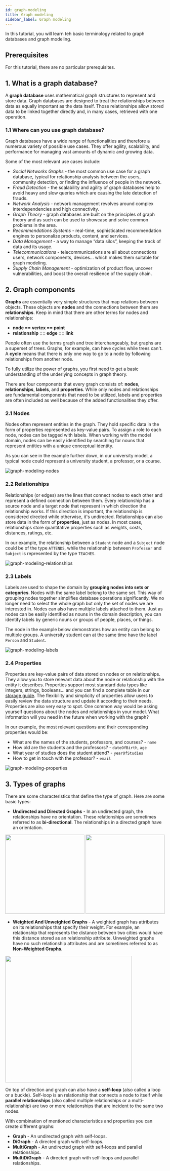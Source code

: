 ```yaml
---
id: graph-modeling
title: Graph modeling
sidebar_label: Graph modeling
---
```


In this tutorial, you will learn teh basic terminology related to graph
databases and graph modeling.

## Prerequisites

For this tutorial, there are no particular prerequisites.


## 1. What is a graph database?

A **graph database** uses mathematical graph structures to represent and store
data. Graph databases are designed to treat the relationships between data as
equally important as the data itself. Those relationships allow stored data to
be linked together directly and, in many cases, retrieved with one operation.

### 1.1 Where can you use graph database?

Graph databases have a wide range of functionalities and therefore a numerous
variety of possible use cases. They offer agility, scalability, and performance
for managing vast amounts of dynamic and growing data. 

Some of the most relevant use cases include:


*  *Social Networks Graphs* - the most common use case for a graph database,
   typical for relationship analysis between the users, community detection, or
   finding the influence of people in the network.
*  *Fraud Detection* - the scalability and agility of graph databases help to
   avoid heavy and slow queries which are causing the late detection of frauds.
*  *Network Analysis* - network management revolves around complex
   interdependencies and high connectivity.
*  *Graph Theory* - graph databases are built on the principles of graph theory
   and as such can be used to showcase and solve common problems in the area.
*  *Recommendations Systems* - real-time, sophisticated recommendation engines
   to personalize products, content, and services.
*  *Data Management* - a way to manage “data silos”, keeping the track of data
   and its usage.
*  *Telecommunications* - telecommunications are all about connections users,
   network components, devices... which makes them suitable for graph modeling.
*  *Supply Chain Management* - optimization of product flow, uncover
   vulnerabilities, and boost the overall resilience of the supply chain.

## 2. Graph components

**Graphs** are essentially very simple structures that map relations between
objects. These objects are **nodes** and the connections between them are
**relationships**. Keep in mind that there are other terms for nodes and
relationships:

* **node == vertex == point**
* **relationship == edge == link**

People often use the terms graph and tree interchangeably, but graphs are a
superset of trees. Graphs, for example, can have cycles while trees can't. A
**cycle** means that there is only one way to go to a node by following
relationships from another node.

To fully utilize the power of graphs, you first need to get a basic
understanding of the underlying concepts in graph theory.

There are four components that every graph consists of: **nodes**,
**relationships**, **labels**, and **properties**. While only nodes and
relationships are fundamental components that need to be utilized, labels and
properties are often included as well because of the added functionalities they
offer.

### 2.1 Nodes

Nodes often represent entities in the graph. They hold specific data in the form
of properties represented as key-value pairs. To assign a role to each node,
nodes can be tagged with labels. When working with the model domain, nodes can
be easily identified by searching for nouns that represent entities with a
unique conceptual identity.

As you can see in the example further down, in our university model, a typical
node could represent a university student, a professor, or a course.

![graph-modeling-nodes](../data/tutorials/graph-modeling/graph-modeling-nodes.png)

### 2.2 Relationships

Relationships (or edges) are the lines that connect nodes to each other and
represent a defined connection between them. Every relationship has a source
node and a target node that represent in which direction the relationship works.
If this direction is important, the relationship is considered directed while
otherwise, it's undirected. Relationships can also store data in the form of
**properties**, just as nodes. In most cases, relationships store quantitative
properties such as weights, costs, distances, ratings, etc. 

In our example, the relationship between a `Student` node and a `Subject` node
could be of the type `ATTENDS`, while the relationship between `Professor` and
`Subject` is represented by the type `TEACHES`.

![graph-modeling-relationships](../data/tutorials/graph-modeling/graph-modeling-relationships.png)


### 2.3 Labels

Labels are used to shape the domain by **grouping nodes into sets or
categories**. Nodes with the same label belong to the same set. This way of
grouping nodes together simplifies database operations significantly. We no
longer need to select the whole graph but only the set of nodes we are
interested in. Nodes can also have multiple labels attached to them. Just as
nodes can be easily identified as nouns in the domain description, you can
identify labels by generic nouns or groups of people, places, or things.

The node in the example below demonstrates how an entity can belong to multiple
groups. A university student can at the same time have the label `Person` and
`Student`.


![graph-modeling-labels](../data/tutorials/graph-modeling/graph-modeling-labels.png)


### 2.4 Properties

Properties are key-value pairs of data stored on nodes or on relationships. They
allow you to store relevant data about the node or relationship with the entity
it describes. Properties support most standard data types like integers,
strings, booleans... and you can find a complete table in our [storage
guide](https://docs.memgraph.com/memgraph/concepts/storage/#properties). The
flexibility and simplicity of properties allow users to easily review the data
structure and update it according to their needs. Properties are also very easy
to spot. One common way would be asking yourself questions about the nodes and
relationships in your model. What information will you need in the future when
working with the graph?

In our example, the most relevant questions and their corresponding properties
would be:
* What are the names of the students, professors, and courses? - `name`
* How old are the students and the professors? - `dateOfBirth`, `age`
* What year of studies does the student attend? - `yearOfStudies`
* How to get in touch with the professor? - `email`

![graph-modeling-properties](../data/tutorials/graph-modeling/graph-modeling-properties.png)

## 3. Types of graphs

There are some characteristics that define the type of graph. Here are some basic types: 

* **Undirected and Directed Graphs** - In an undirected graph, the relationships
  have no orientation. These relationships are sometimes referred to as
  **bi-directional**. The relationships in a directed graph have an orientation. 

<img src="https://upload.wikimedia.org/wikipedia/commons/b/bf/Undirected.svg" width="250"/> <img src="https://upload.wikimedia.org/wikipedia/commons/a/a2/Directed.svg" width="250" />

* **Weighted And Unweighted Graphs**  - A weighted graph has attributes on its
relationships that specify their weight. For example, an relationship that
represents the distance between two cities would have this distance stored as an
relationship attribute.  Unweighted graphs have no such relationship attributes
and are sometimes referred to as **Non-Weighted Graphs**.

<img src="https://upload.wikimedia.org/wikipedia/commons/3/3b/Shortest_path_with_direct_weights.svg" width="400"/>


On top of direction and graph can also have a **self-loop** (also called a loop
or a buckle). Self-loop is an relationship that connects a node to itself while
**parallel relationships** (also called multiple relationships or a
multi-relationship) are two or more relationships that are incident to the same
two nodes.

With combination of mentioned characteristics and properties you can create different graphs:

* **Graph** - An undirected graph with self-loops.
* **DiGraph** - A directed graph with self-loops.
* **MultiGraph** - An undirected graph with self-loops and parallel
  relationships.
* **MultiDiGraph** - A directed graph with self-loops and parallel
  relationships.
